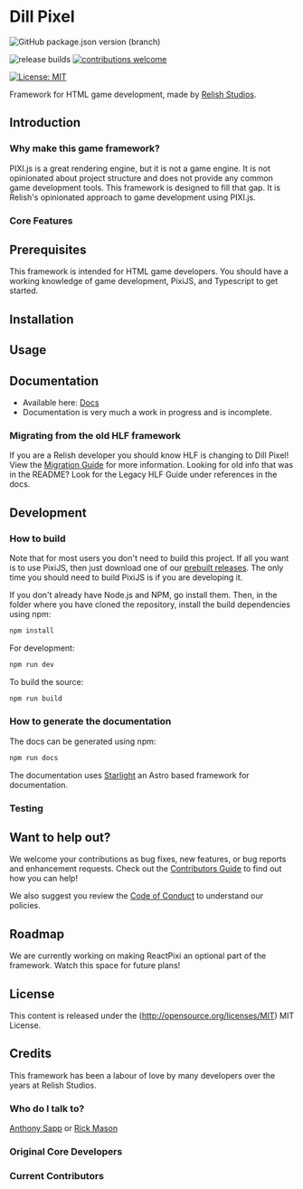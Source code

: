 # Dill Pixel

<!-- TODO: add image/logo -->

![GitHub package.json version (branch)](https://img.shields.io/github/package-json/v/relishinc/dill-pixel)
<!--[![npm version](https://badge.fury.io/js/dill-pixel.svg)](//npmjs.com/package/dill-pixel)-->
<!-- test coverage badge -->
![release builds](https://github.com/relishinc/dill-pixel/actions/workflows/release-please.yml/badge.svg)
[![contributions welcome](https://img.shields.io/badge/contributions-welcome-brightgreen.svg?style=flat)](https://github.com/relishinc/dill-pixel/issues)

[![License: MIT](https://img.shields.io/badge/License-MIT-yellow.svg)](https://opensource.org/licenses/MIT)

Framework for HTML game development, made by [Relish Studios](https://reli.sh).

## Introduction

### Why make this game framework?

PIXI.js is a great rendering engine, but it is not a game engine. It is not opinionated about project structure and does not provide any common game development tools. This framework is designed to fill that gap. It is Relish's opinionated approach to game development using PIXI.js.

### Core Features

<!-- TODO: Add the core features from the site once they are settled on -->

## Prerequisites

This framework is intended for HTML game developers. You should have a working knowledge of game development, PixiJS, and Typescript to get started.

## Installation

<!-- TODO: create some basic installation instructions -->

## Usage

<!-- TODO: provide a couple cool code samples -->


## Documentation

* Available here: [Docs](https://docs.dillpixel.io)
* Documentation is very much a work in progress and is incomplete. 

### Migrating from the old HLF framework

If you are a Relish developer you should know HLF is changing to Dill Pixel! View the [Migration Guide](./MIGRATION_GUIDE.md) for more information. Looking for old info that was in the README? Look for the Legacy HLF Guide under references in the docs.

## Development 

### How to build ###

Note that for most users you don't need to build this project. If all you want is to use PixiJS, then
just download one of our [prebuilt releases](https://github.com/pixijs/pixijs/releases). 
The only time you should need to build PixiJS is if you are developing it.

If you don't already have Node.js and NPM, go install them. Then, in the folder where you have cloned
the repository, install the build dependencies using npm:

```sh
npm install
```

For development:

```sh
npm run dev
```

To build the source:

```sh
npm run build
```

### How to generate the documentation ###

The docs can be generated using npm:

```sh
npm run docs
```

The documentation uses [Starlight](https://starlight.astro.build/) an Astro based framework for documentation.

### Testing

<!-- TODO: Describe how to run the test suite. -->

## Want to help out?

We welcome your contributions as bug fixes, new features, or bug reports and enhancement requests. Check out the [Contributors Guide](./CONTRIBUTING.md) to find out how you can help!

We also suggest you review the [Code of Conduct](./CODE_OF_CONDUCT.md) to understand our policies. 

## Roadmap

We are currently working on making ReactPixi an optional part of the framework. Watch this space for future plans!

## License

This content is released under the (http://opensource.org/licenses/MIT) MIT License.

## Credits

This framework has been a labour of love by many developers over the years at Relish Studios. 

### Who do I talk to? ###

[Anthony Sapp](mailto:anthony@reli.sh) or [Rick Mason](mailto:rick@reli.sh)

### Original Core Developers
<!-- TODO: add names of all past Relish devs who worked on HLF -->

### Current Contributors
